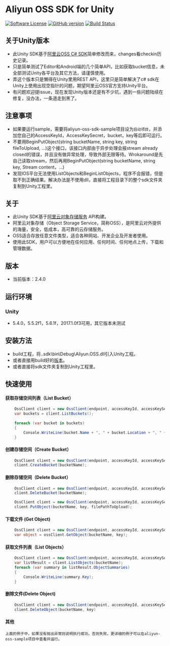 ﻿# Aliyun OSS SDK for Unity

[![Software License](https://img.shields.io/badge/license-MIT-brightgreen.svg)](LICENSE)
[![GitHub version](https://badge.fury.io/gh/aliyun%2Faliyun-oss-csharp-sdk.svg)](https://badge.fury.io/gh/aliyun%2Faliyun-oss-csharp-sdk)
[![Build Status](https://travis-ci.org/aliyun/aliyun-oss-csharp-sdk.svg?branch=master)](https://travis-ci.org/aliyun/aliyun-oss-csharp-sdk)
## 关于Unity版本
 - 此Unity SDK基于[阿里云OSS C# SDK](https://github.com/aliyun/aliyun-oss-csharp-sdk)简单修改而来，changes看checkin历史记录。
 - 只是简单测试了Editor和Android端的几个简单API，比如获取bucket信息，未全部测试Unity各平台及其它方法，请谨慎使用。
 - 弄这个版本只是懒得在Unity里用REST API，这里只是简单解决了c# sdk在Unity上使用出现空指针的问题，期望阿里云OSS官方支持Unity平台。
 - 有问题欢迎提issue，现在发现Unity版本还是有不少坑，遇到一些问题陆续在修复，没办法，一条道走到黑了。
 
## 注意事项
 - 如果要运行sample，需要将aliyun-oss-sdk-sample项目设为`启动项目`，并添加您自己的AccessKeyId，AccessKeySecret，bucket，key等后即可运行。
 - 不要用BeginPutObject(string bucketName, string key, string fileToUpload, ...)这个接口，该接口内部由于异步处理会报stream already closed的错误，并且没有做异常处理，导致外部无限等待。Wrokaround是先自己读取stream，然后再用BeginPutObject(string bucketName, string key, Stream content，...)
 - 发现IOS平台无法使用ListObjects和BeginListObjects，程序不会报错，但是取不到正确结果。解决办法是不使用dll，直接将工程目录下的整个sdk文件夹复制到Unity工程里。
 
## 关于
 - 此Unity SDK基于[阿里云对象存储服务](http://www.aliyun.com/product/oss/) API构建。
 - 阿里云对象存储（Object Storage Service，简称OSS），是阿里云对外提供的海量，安全，低成本，高可靠的云存储服务。
 - OSS适合存放任意文件类型，适合各种网站、开发企业及开发者使用。
 - 使用此SDK，用户可以方便地在任何应用、任何时间、任何地点上传，下载和管理数据。

## 版本
 - 当前版本：2.4.0

## 运行环境

### Unity
 - 5.4.0，5.5.2f1，5.6.1f，2017.1.0f3可用，其它版本未测试
 
## 安装方法
 - build工程，将..sdk\bin\Debug\Aliyun.OSS.dll引入Unity工程。
 - 或者直接用build好的[版本](https://github.com/Shirlman/aliyun-oss-unity-sdk/blob/master/build/Aliyun.OSS.dll)。
 - 或者直接将sdk文件夹复制到Unity工程里。
 
## 快速使用
#### 获取存储空间列表（List Bucket）
```csharp
    OssClient client = new OssClient(endpoint, accessKeyId, accessKeySecret);    
	var buckets = client.ListBuckets();
	
    foreach (var bucket in buckets)
    {
    	Console.WriteLine(bucket.Name + ", " + bucket.Location + ", " + bucket.Owner);
    }
```
    
#### 创建存储空间（Create Bucket）
```csharp
	OssClient client = new OssClient(endpoint, accessKeyId, accessKeySecret);
	client.CreateBucket(bucketName);
```
	
#### 删除存储空间（Delete Bucket）
```csharp
	OssClient client = new OssClient(endpoint, accessKeyId, accessKeySecret); 
	client.DeleteBucket(bucketName);
```

```csharp
	OssClient client = new OssClient(endpoint, accessKeyId, accessKeySecret); 
	client.PutObject(bucketName, key, filePathToUpload);
```

#### 下载文件 (Get Object)
```csharp
	OssClient client = new OssClient(endpoint, accessKeyId, accessKeySecret); 
	var object = ossClient.GetObject(bucketName, key);	
```

#### 获取文件列表（List Objects）
```csharp
	OssClient client = new OssClient(endpoint, accessKeyId, accessKeySecret);
	var listResult = client.ListObjects(bucketName);
	foreach (var summary in listResult.ObjectSummaries)
	{   
		Console.WriteLine(summary.Key);
	}
```
	
#### 删除文件(Delete Object)
```csharp
	OssClient client = new OssClient(endpoint, accessKeyId, accessKeySecret);
	client.DeleteObject(bucketName, key)
```

#### 其他
    上面的例子中，如果没有抛出异常则说明执行成功，否则失败，更详细的例子可以在aliyun-oss-sample项目中查看并运行。
	


